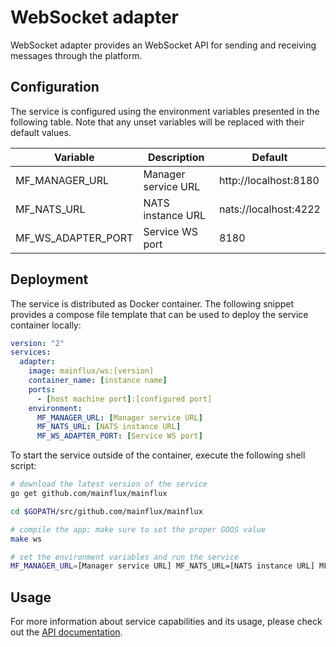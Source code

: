 # WebSocket adapter

WebSocket adapter provides an WebSocket API for sending and receiving messages through the platform.

## Configuration

The service is configured using the environment variables presented in the
following table. Note that any unset variables will be replaced with their
default values.

| Variable             | Description         | Default               |
|----------------------|---------------------|-----------------------|
| MF_MANAGER_URL       | Manager service URL | http://localhost:8180 |
| MF_NATS_URL          | NATS instance URL   | nats://localhost:4222 |
| MF_WS_ADAPTER_PORT   | Service WS port     | 8180                  |

## Deployment

The service is distributed as Docker container. The following snippet provides
a compose file template that can be used to deploy the service container locally:

```yaml
version: "2"
services:
  adapter:
    image: mainflux/ws:[version]
    container_name: [instance name]
    ports:
      - [host machine port]:[configured port]
    environment:
      MF_MANAGER_URL: [Manager service URL]
      MF_NATS_URL: [NATS instance URL]
      MF_WS_ADAPTER_PORT: [Service WS port]
```

To start the service outside of the container, execute the following shell script:

```bash
# download the latest version of the service
go get github.com/mainflux/mainflux

cd $GOPATH/src/github.com/mainflux/mainflux

# compile the app; make sure to set the proper GOOS value
make ws

# set the environment variables and run the service
MF_MANAGER_URL=[Manager service URL] MF_NATS_URL=[NATS instance URL] MF_WS_ADAPTER_PORT=[Service WS port] ./build/mainflux-ws
```

## Usage

For more information about service capabilities and its usage, please check out
the [API documentation](swagger.yaml).